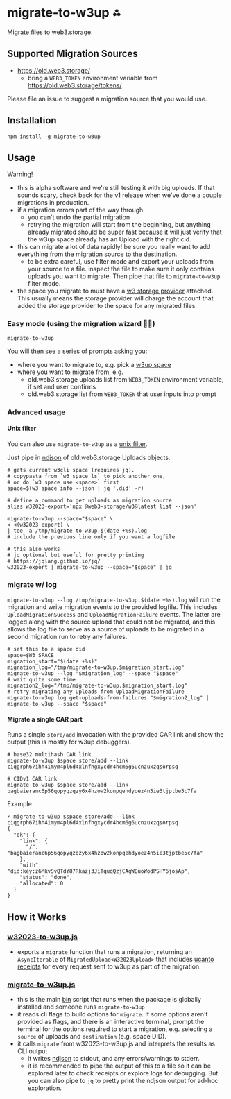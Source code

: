 # migrate-to-w3up ⁂

Migrate files to web3.storage.

## Supported Migration Sources

* https://old.web3.storage/
  * bring a `WEB3_TOKEN` environment variable from https://old.web3.storage/tokens/

Please file an issue to suggest a migration source that you would use.

## Installation

```shell
npm install -g migrate-to-w3up
```

## Usage

Warning!
* this is alpha software and we're still testing it with big uploads. If that sounds scary, check back for the v1 release when we've done a couple migrations in production.
* if a migration errors part of the way through
    * you can't undo the partial migration
    * retrying the migration will start from the beginning, but anything already migrated should be super fast because it will just verify that the w3up space already has an Upload with the right cid.
* this can migrate a lot of data rapidly! be sure you really want to add everything from the migration source to the destination.
    * to be extra careful, use filter mode and export your uploads from your source to a file. inspect the file to make sure it only contains uploads you want to migrate. Then pipe that file to `migrate-to-w3up` filter mode.
* the space you migrate to must have a [w3 storage provider][] attached. This usually means the storage provider will charge the account that added the storage provider to the space for any migrated files.

### Easy mode (using the migration wizard 🧙‍♀️)

```
migrate-to-w3up
```

You will then see a series of prompts asking you:
* where you want to migrate to, e.g. pick a [w3up space][]
* where you want to migrate from, e.g.
  * old.web3.storage uploads list from `WEB3_TOKEN` environment variable, if set and user confirms
  * old.web3.storage list from `WEB3_TOKEN` that user inputs into prompt

### Advanced usage

#### Unix filter

You can also use `migrate-to-w3up` as a [unix filter][].

Just pipe in [ndjson][] of old.web3.storage Uploads objects.

```shell
# gets current w3cli space (requires jq).
# copypasta from `w3 space ls` to pick another one,
# or do `w3 space use <space>` first
space=$(w3 space info --json | jq '.did' -r)

# define a command to get uploads as migration source
alias w32023-export='npx @web3-storage/w3@latest list --json'

migrate-to-w3up --space="$space" \
< <(w32023-export) \
| tee -a /tmp/migrate-to-w3up.$(date +%s).log
# include the previous line only if you want a logfile

# this also works
# jq optional but useful for pretty printing
# https://jqlang.github.io/jq/
w32023-export | migrate-to-w3up --space="$space" | jq
```

### migrate w/ log

`migrate-to-w3up --log /tmp/migrate-to-w3up.$(date +%s).log` will run the migration and write migration events to the provided logfile.
This includes `UploadMigrationSuccess` and `UploadMigrationFailure` events. The latter are logged along with the source upload that could not be migrated, and this allows the log file to serve as a source of uploads to be migrated in a second migration run to retry any failures.

```shell
# set this to a space did
space=$W3_SPACE
migration_start="$(date +%s)"
migration_log="/tmp/migrate-to-w3up.$migration_start.log"
migrate-to-w3up --log "$migration_log" --space "$space"
# wait quite some time
migration2_log="/tmp/migrate-to-w3up.$migration_start.log"
# retry migrating any uploads from UploadMigrationFailure
migrate-to-w3up log get-uploads-from-failures "$migration2_log" | migrate-to-w3up --space "$space"
```

#### Migrate a single CAR part

Runs a single `store/add` invocation with the provided CAR link and show the output (this is mostly for w3up debuggers).

```shell
# base32 multihash CAR link
migrate-to-w3up $space store/add --link ciqgrph67ihh4imym4pl6d4xlnfhgxycdr4hcm6g6ucnzuxzqsorpsq

# CIDv1 CAR link
migrate-to-w3up $space store/add --link bagbaieranc6p56qopyqzqzy6x4hzow2konpqehdyoez4n5ie3tjptbe5c7fa
```

Example

```shell
⚡ migrate-to-w3up $space store/add --link ciqgrph67ihh4imym4pl6d4xlnfhgxycdr4hcm6g6ucnzuxzqsorpsq
{
  "ok": {
    "link": {
      "/": "bagbaieranc6p56qopyqzqzy6x4hzow2konpqehdyoez4n5ie3tjptbe5c7fa"
    },
    "with": "did:key:z6MkvSvQTdY87Rkazj3JiTquqQzjCAgWBuoWodPSHY6josAp",
    "status": "done",
    "allocated": 0
  }
}
```

## How it Works

### [w32023-to-w3up.js](./w32023-to-w3up.js)

* exports a `migrate` function that runs a migration, returning an `AsyncIterable` of `MigratedUpload<W32023Upload>` that includes [ucanto receipts][] for every request sent to w3up as part of the migration.

### [migrate-to-w3up.js](./migrate-to-w3up.js)

* this is the main [bin]() script that runs when the package is globally installed and someone runs `migrate-to-w3up`
* it reads cli flags to build options for `migrate`. If some options aren't provided as flags, and there is an interactive terminal, prompt the terminal for the options required to start a migration, e.g. selecting a `source` of uploads and `destination` (e.g. space DID).
* it calls `migrate` from w32023-to-w3up.js and interprets the results as CLI output
  * it writes [ndjson][] to stdout, and any errors/warnings to stderr.
  * it is recommended to pipe the output of this to a file so it can be explored later to check receipts or explore logs for debugging. But you can also pipe to `jq` to pretty print the ndjson output for ad-hoc exploration.

<!-- references -->

[ndjson]: https://en.wikipedia.org/wiki/JSON_streaming
[unix filter]: https://en.wikipedia.org/wiki/Unix_philosophy#Mike_Gancarz:_The_UNIX_Philosophy
[w3up space]: https://web3.storage/docs/how-to/create-space/
[w3 storage provider]: https://github.com/web3-storage/specs/blob/main/w3-provider.md
[ucanto receipts]: https://github.com/web3-storage/ucanto/pull/266
